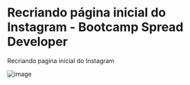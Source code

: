 # Recriando página inicial do Instagram - Bootcamp Spread Developer 
Recriando pagina inicial do Instagram

![image](https://user-images.githubusercontent.com/58665788/168488271-4a32905f-c795-4eee-bc11-db0d8b163a92.png)

